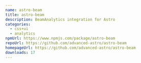 ```yaml
---
name: astro-beam
title: astro-beam
description: BeamAnalytics integration for Astro
categories:
  - css+ui
  - analytics
npmUrl: https://www.npmjs.com/package/astro-beam
repoUrl: https://github.com/advanced-astro/astro-beam
homepageUrl: https://github.com/advanced-astro/astro-beam
downloads: 17
---
```

